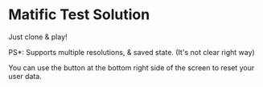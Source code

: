 # Matific Test Solution
 


Just clone & play!

PS*: Supports multiple resolutions, & saved state. (It's not clear right way)

You can use the button at the bottom right side of the screen to reset your user data.